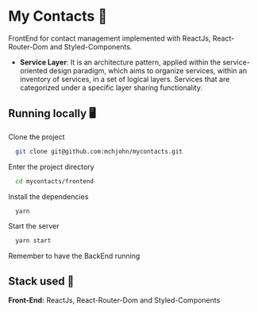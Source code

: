 
# My Contacts 📱

FrontEnd for contact management implemented with ReactJs, React-Router-Dom and Styled-Components.

- **Service Layer**: It is an architecture pattern, applied within the service-oriented design paradigm, which aims to organize services, within an inventory of services, in a set of logical layers. Services that are categorized under a specific layer sharing functionality.


## Running locally 🖥️

Clone the project

```bash
  git clone git@github.com:mchjohn/mycontacts.git
```

Enter the project directory

```bash
  cd mycontacts/frontend
```

Install the dependencies

```bash
  yarn
```

Start the server

```bash
  yarn start
```

Remember to have the BackEnd running
## Stack used 🧰

**Front-End:** ReactJs, React-Router-Dom and Styled-Components
